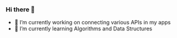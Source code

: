 ### Hi there 👋

- 🔭 I’m currently working on connecting various APIs in my apps
- 🌱 I’m currently learning Algorithms and Data Structures

<!--
**Szymon-OPS/Szymon-OPS** is a ✨ _special_ ✨ repository because its `README.md` (this file) appears on your GitHub profile.

Here are some ideas to get you started:


- 👯 I’m looking to collaborate on ...
- 🤔 I’m looking for help with ...
- 💬 Ask me about ...
